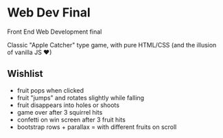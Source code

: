 # Web Dev Final
Front End Web Development final

Classic "Apple Catcher" type game, with pure HTML/CSS (and the illusion of vanilla JS ❤)

## Wishlist
- fruit pops when clicked
- fruit "jumps" and rotates slightly while falling
- fruit disappears into holes or shoots
- game over after 3 squirrel hits
- confetti on win screen after 3 fruit hits
- bootstrap rows + parallax = with different fruits on scroll

